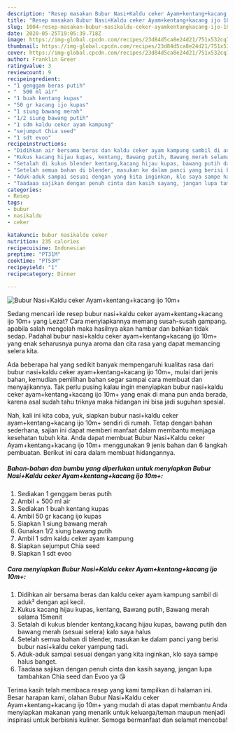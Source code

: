 ```yaml
---
description: "Resep masakan Bubur Nasi+Kaldu ceker Ayam+kentang+kacang ijo 10m+ | Resep Bumbu Bubur Nasi+Kaldu ceker Ayam+kentang+kacang ijo 10m+ Yang Mudah Dan Praktis"
title: "Resep masakan Bubur Nasi+Kaldu ceker Ayam+kentang+kacang ijo 10m+ | Resep Bumbu Bubur Nasi+Kaldu ceker Ayam+kentang+kacang ijo 10m+ Yang Mudah Dan Praktis"
slug: 1004-resep-masakan-bubur-nasikaldu-ceker-ayamkentangkacang-ijo-10m-resep-bumbu-bubur-nasikaldu-ceker-ayamkentangkacang-ijo-10m-yang-mudah-dan-praktis
date: 2020-05-25T19:05:39.718Z
image: https://img-global.cpcdn.com/recipes/23d84d5ca8e24d21/751x532cq70/bubur-nasikaldu-ceker-ayamkentangkacang-ijo-10m-foto-resep-utama.jpg
thumbnail: https://img-global.cpcdn.com/recipes/23d84d5ca8e24d21/751x532cq70/bubur-nasikaldu-ceker-ayamkentangkacang-ijo-10m-foto-resep-utama.jpg
cover: https://img-global.cpcdn.com/recipes/23d84d5ca8e24d21/751x532cq70/bubur-nasikaldu-ceker-ayamkentangkacang-ijo-10m-foto-resep-utama.jpg
author: Franklin Greer
ratingvalue: 3
reviewcount: 9
recipeingredient:
- "1 genggam beras putih"
- "  500 ml air"
- "1 buah kentang kupas"
- "50 gr kacang ijo kupas"
- "1 siung bawang merah"
- "1/2 siung bawang putih"
- "1 sdm kaldu ceker ayam kampung"
- "sejumput Chia seed"
- "1 sdt evoo"
recipeinstructions:
- "Didihkan air bersama beras dan kaldu ceker ayam kampung sambil di aduk² dengan api kecil."
- "Kukus kacang hijau kupas, kentang, Bawang putih, Bawang merah selama 15menit"
- "Setalah di kukus blender kentang,kacang hijau kupas, bawang putih dan bawang merah (sesuai selera) kalo saya halus"
- "Setelah semua bahan di blender, masukan ke dalam panci yang berisi bubur nasi+kaldu ceker yampung tadi."
- "Aduk-aduk sampai sesuai dengan yang kita inginkan, klo saya sampe halus banget."
- "Taadaaa sajikan dengan penuh cinta dan kasih sayang, jangan lupa tambahkan Chia seed dan Evoo ya 😘"
categories:
- Resep
tags:
- bubur
- nasikaldu
- ceker

katakunci: bubur nasikaldu ceker 
nutrition: 235 calories
recipecuisine: Indonesian
preptime: "PT31M"
cooktime: "PT53M"
recipeyield: "1"
recipecategory: Dinner

---
```



![Bubur Nasi+Kaldu ceker Ayam+kentang+kacang ijo 10m+](https://img-global.cpcdn.com/recipes/23d84d5ca8e24d21/751x532cq70/bubur-nasikaldu-ceker-ayamkentangkacang-ijo-10m-foto-resep-utama.jpg)

Sedang mencari ide resep bubur nasi+kaldu ceker ayam+kentang+kacang ijo 10m+ yang Lezat? Cara menyiapkannya memang susah-susah gampang. apabila salah mengolah maka hasilnya akan hambar dan bahkan tidak sedap. Padahal bubur nasi+kaldu ceker ayam+kentang+kacang ijo 10m+ yang enak seharusnya punya aroma dan cita rasa yang dapat memancing selera kita.



Ada beberapa hal yang sedikit banyak mempengaruhi kualitas rasa dari bubur nasi+kaldu ceker ayam+kentang+kacang ijo 10m+, mulai dari jenis bahan, kemudian pemilihan bahan segar sampai cara membuat dan menyajikannya. Tak perlu pusing kalau ingin menyiapkan bubur nasi+kaldu ceker ayam+kentang+kacang ijo 10m+ yang enak di mana pun anda berada, karena asal sudah tahu triknya maka hidangan ini bisa jadi suguhan spesial.


Nah, kali ini kita coba, yuk, siapkan bubur nasi+kaldu ceker ayam+kentang+kacang ijo 10m+ sendiri di rumah. Tetap dengan bahan sederhana, sajian ini dapat memberi manfaat dalam membantu menjaga kesehatan tubuh kita. Anda dapat membuat Bubur Nasi+Kaldu ceker Ayam+kentang+kacang ijo 10m+ menggunakan 9 jenis bahan dan 6 langkah pembuatan. Berikut ini cara dalam membuat hidangannya.

<!--inarticleads1-->

##### Bahan-bahan dan bumbu yang diperlukan untuk menyiapkan Bubur Nasi+Kaldu ceker Ayam+kentang+kacang ijo 10m+:

1. Sediakan 1 genggam beras putih
1. Ambil  + 500 ml air
1. Sediakan 1 buah kentang kupas
1. Ambil 50 gr kacang ijo kupas
1. Siapkan 1 siung bawang merah
1. Gunakan 1/2 siung bawang putih
1. Ambil 1 sdm kaldu ceker ayam kampung
1. Siapkan sejumput Chia seed
1. Siapkan 1 sdt evoo




<!--inarticleads2-->

##### Cara menyiapkan Bubur Nasi+Kaldu ceker Ayam+kentang+kacang ijo 10m+:

1. Didihkan air bersama beras dan kaldu ceker ayam kampung sambil di aduk² dengan api kecil.
1. Kukus kacang hijau kupas, kentang, Bawang putih, Bawang merah selama 15menit
1. Setalah di kukus blender kentang,kacang hijau kupas, bawang putih dan bawang merah (sesuai selera) kalo saya halus
1. Setelah semua bahan di blender, masukan ke dalam panci yang berisi bubur nasi+kaldu ceker yampung tadi.
1. Aduk-aduk sampai sesuai dengan yang kita inginkan, klo saya sampe halus banget.
1. Taadaaa sajikan dengan penuh cinta dan kasih sayang, jangan lupa tambahkan Chia seed dan Evoo ya 😘




Terima kasih telah membaca resep yang kami tampilkan di halaman ini. Besar harapan kami, olahan Bubur Nasi+Kaldu ceker Ayam+kentang+kacang ijo 10m+ yang mudah di atas dapat membantu Anda menyiapkan makanan yang menarik untuk keluarga/teman maupun menjadi inspirasi untuk berbisnis kuliner. Semoga bermanfaat dan selamat mencoba!
